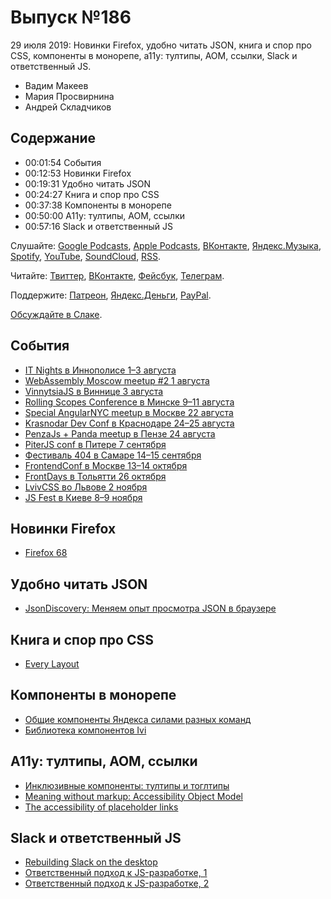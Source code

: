 # Выпуск №186

29 июля 2019: Новинки Firefox, удобно читать JSON, книга и спор про CSS, компоненты в монорепе, a11y: тултипы, AOM, ссылки, Slack и ответственный JS.

- Вадим Макеев
- Мария Просвирнина
- Андрей Складчиков

## Содержание

- 00:01:54 События
- 00:12:53 Новинки Firefox
- 00:19:31 Удобно читать JSON
- 00:24:27 Книга и спор про CSS
- 00:37:38 Компоненты в монорепе
- 00:50:00 A11y: тултипы, AOM, ссылки
- 00:57:16 Slack и ответственный JS

Слушайте: [Google Podcasts](https://podcasts.google.com/?feed=aHR0cHM6Ly93ZWItc3RhbmRhcmRzLnJ1L3BvZGNhc3QvZmVlZC8), [Apple Podcasts](https://podcasts.apple.com/podcast/id1080500016), [ВКонтакте](https://vk.com/podcasts-32017543), [Яндекс.Музыка](https://music.yandex.ru/album/6245956), [Spotify](https://open.spotify.com/show/3rzAcADjpBpXt73L0epTjV), [YouTube](https://www.youtube.com/playlist?list=PLMBnwIwFEFHcwuevhsNXkFTcadeX5R1Go), [SoundCloud](https://soundcloud.com/web-standards), [RSS](https://web-standards.ru/podcast/feed/).

Читайте: [Твиттер](https://twitter.com/webstandards_ru), [ВКонтакте](https://vk.com/webstandards_ru), [Фейсбук](https://www.facebook.com/webstandardsru), [Телеграм](https://t.me/webstandards_ru).

Поддержите: [Патреон](https://www.patreon.com/webstandards_ru), [Яндекс.Деньги](https://money.yandex.ru/to/41001119329753), [PayPal](https://www.paypal.me/pepelsbey).

[Обсуждайте в Слаке](http://slack.web-standards.ru/).

## События

- [IT Nights в Иннополисе 1–3 августа](https://it-nights.ru/)
- [WebAssembly Moscow meetup #2 1 августа](https://webassembly-moscow.timepad.ru/event/1025337/)
- [VinnytsiaJS в Виннице 3 августа](http://vinnytsiajs.org/)
- [Rolling Scopes Conference в Минске 9–11 августа](https://rsconf.by/)
- [Special AngularNYC meetup в Москве 22 августа](https://www.meetup.com/AngularMoscow/events/262852871/)
- [Krasnodar Dev Conf в Краснодаре 24–25 августа](https://krd.dev/events/14)
- [PenzaJs + Panda meetup в Пензе 24 августа](https://panda-meetup.ru/penza-frontend-meetup)
- [PiterJS conf в Питере 7 сентября](https://conf.piterjs.org/)
- [Фестиваль 404 в Самаре 14–15 сентября](https://2019.404fest.ru/)
- [FrontendConf в Москве 13–14 октября](https://frontendconf.ru/moscow/2019)
- [FrontDays в Тольятти 26 октября](https://frontdays.ru)
- [LvivCSS во Львове 2 ноября](https://lvivcss.org)
- [JS Fest в Киеве 8–9 ноября](http://jsfest.com.ua/)

## Новинки Firefox

- [Firefox 68](http://tanalin.com/blog/2019/07/firefox-68/)

## Удобно читать JSON

- [JsonDiscovery: Меняем опыт просмотра JSON в браузере](https://habr.com/p/461185/)

## Книга и спор про CSS

- [Every Layout](https://every-layout.dev/)

## Компоненты в монорепе

- [Общие компоненты Яндекса силами разных команд](https://habr.com/p/460811/)
- [Библиотека компонентов Ivi](https://design.ivi.ru/components/)

## A11y: тултипы, AOM, ссылки

- [Инклюзивные компоненты: тултипы и тоглтипы](https://medium.com/p/c20691665ac7)
- [Meaning without markup: Accessibility Object Model](https://hiddedevries.nl/en/blog/2019-07-22-meaning-without-markup-accessibility-object-model)
- [The accessibility of placeholder links](https://www.scottohara.me/note/2019/07/17/placeholder-link.html)

## Slack и ответственный JS

- [Rebuilding Slack on the desktop](https://slack.engineering/rebuilding-slack-on-the-desktop-308d6fe94ae4)
- [Ответственный подход к JS-разработке, 1](https://habr.com/p/447576/)
- [Ответственный подход к JS-разработке, 2](https://habr.com/p/460797/)
